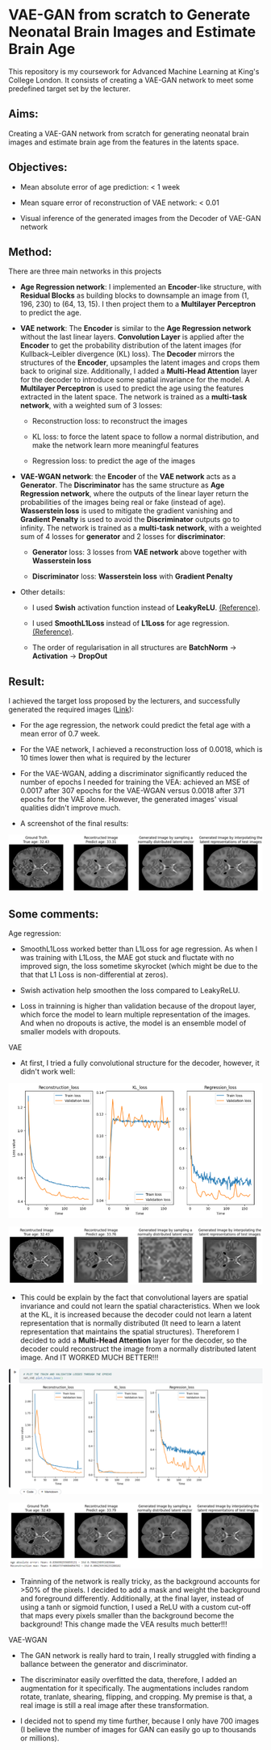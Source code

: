 # VAE-GAN from scratch to Generate Neonatal Brain Images and Estimate Brain Age

This repository is my coursework for Advanced Machine Learning at King's College London. It consists of creating a VAE-GAN network to meet some predefined target set by the lecturer.

## Aims:

Creating a VAE-GAN network from scratch for generating neonatal brain images and estimate brain age from the features in the latents space.

## Objectives:

+ Mean absolute error of age prediction: < 1 week

+ Mean square error of reconstruction of VAE network: < 0.01

+ Visual inference of the generated images from the Decoder of VAE-GAN network

## Method:

There are three main networks in this projects

+ **Age Regression network**: I implemented an **Encoder**-like structure, with **Residual Blocks** as building blocks to downsample an image from (1, 196, 230) to (64, 13, 15). I then project them to a **Multilayer Perceptron** to predict the age.

+ **VAE network**: The **Encoder** is similar to the **Age Regression network** without the last linear layers. **Convolution Layer** is applied after the **Encoder** to get the probability distribution of the latent images (for Kullback–Leibler divergence (KL) loss). The **Decoder** mirrors the structures of the **Encoder**, upsamples the latent images and crops them back to original size. Additionally, I added a **Multi-Head Attention** layer for the decoder to introduce some spatial invariance for the model. A **Multilayer Perceptron** is used to predict the age using the features extracted in the latent space. The network is trained as a **multi-task network**, with a weighted sum of 3 losses:

    + Reconstruction loss: to reconstruct the images

    + KL loss: to force the latent space to follow a normal distribution, and make the network learn more meaningful features

    + Regression loss: to predict the age of the images

+ **VAE-WGAN network**: the **Encoder** of the **VAE network** acts as a **Generator**. The **Discriminator** has the same structure as **Age Regression network**, where the outputs of the linear layer return the probabilities of the images being real or fake (instead of age). **Wasserstein loss** is used to mitigate the gradient vanishing and **Gradient Penalty** is used to avoid the **Discriminator** outputs go to infinity. The network is trained as a **multi-task network**, with a weighted sum of 4 losses for **generator** and 2 losses for **discriminator**:

    + **Generator** loss: 3 losses from **VAE network** above together with **Wasserstein loss** 

    + **Discriminator** loss: **Wasserstein loss** with **Gradient Penalty**

+ Other details:

    + I used **Swish** activation function instead of **LeakyReLU**. [(Reference)](https://arxiv.org/abs/1710.05941).

    + I used **SmoothL1Loss** instead of **L1Loss** for age regression. [(Reference)](https://someshfengde.medium.com/understanding-l1-and-smoothl1loss-f5af0f801c71).

    + The order of regularisation in all structures are **BatchNorm** -> **Activation** -> **DropOut**
 
## Result:
I achieved the target loss proposed by the lecturers, and successfully generated the required images ([Link](https://www.kaggle.com/code/conquyhung/vae-gan-neonatal-mri?scriptVersionId=189228795)):

+ For the age regression, the network could predict the fetal age with a mean error of 0.7 week.

+ For the VAE network, I achieved a reconstruction loss of 0.0018, which is 10 times lower then what is required by the lecturer

+ For the VAE-WGAN, adding a discriminator significantly reduced the number of epochs I needed for training the VEA: achieved an MSE of 0.0017 after 307 epochs for the VAE-WGAN versus 0.0018 after 371 epochs for the VAE alone. However, the generated images' visual qualities didn't improve much.

+ A screenshot of the final results:

![Final result](images/Final_result.png)

## Some comments:

Age regression:

+ SmoothL1Loss worked better than L1Loss for age regression. As when I was training with L1Loss, the MAE got stuck and fluctate with no improved sign, the loss sometime skyrocket (which might be due to the that that L1 Loss is non-differential at zeros).

+ Swish activation help smoothen the loss compared to LeakyReLU.

+ Loss in trainning is higher than validation because of the dropout layer, which force the model to learn multiple representation of the images. And when no dropouts is active, the model is an ensemble model of smaller models with dropouts.

VAE

+ At first, I tried a fully convolutional structure for the decoder, however, it didn't work well:

![loss when trained with a FCN](images/Losses_of_network_with_all_conv.png)

![result when trained with a FCN](images/Results_of_network_with_all_conv.png)

+ This could be explain by the fact that convolutional layers are spatial invariance and could not learn the spatial characteristics. When we look at the KL, it is increased because the decoder could not learn a latent representation that is normally distributed (It need to learn a latent representation that maintains the spatial structures). Thereforem I decided to add a **Multi-Head Attention** layer for the decoder, so the decoder could reconstruct the image from a normally distributed latent image. And IT WORKED MUCH BETTER!!!

![loss when attention layer added](images/Losses_of_network_with_attention_added.png)

![result when attention layer added](images/Results_of_network_with_attention.png)

+ Trainning of the network is really tricky, as the background accounts for >50% of the pixels. I decided to add a mask and weight the background and foreground differently. Additionally, at the final layer, instead of using a tanh or sigmoid function, I used a ReLU with a custom cut-off that maps every pixels smaller than the background become the background! This change made the VEA results much better!!!

VAE-WGAN

+ The GAN network is really hard to train, I really struggled with finding a ballance between the generator and discriminator.

+ The discriminator easily overfitted the data, therefore, I added an augmentation for it specifically. The augmentations includes random rotate, tranlate, shearing, flipping, and cropping. My premise is that, a real image is still a real image after these transformation.

+ I decided not to spend my time further, because I only have 700 images (I believe the number of images for GAN can easily go up to thousands or millions).